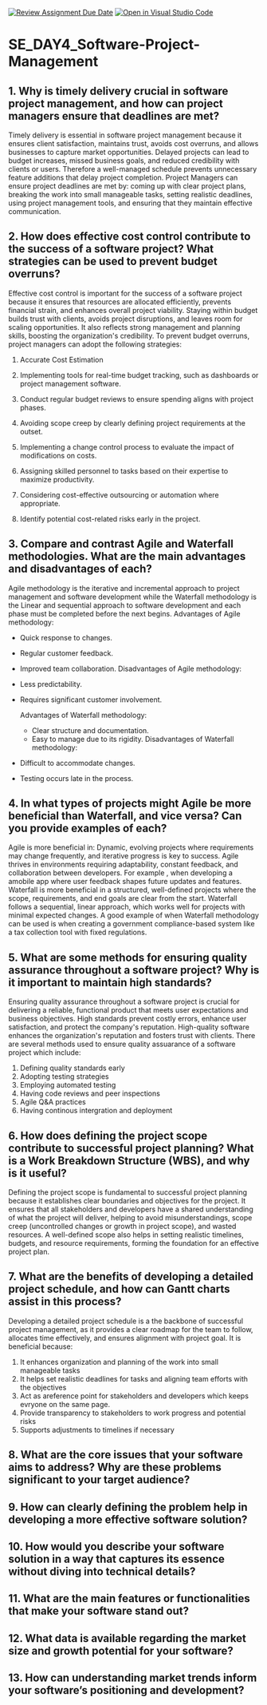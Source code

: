 [![Review Assignment Due Date](https://classroom.github.com/assets/deadline-readme-button-22041afd0340ce965d47ae6ef1cefeee28c7c493a6346c4f15d667ab976d596c.svg)](https://classroom.github.com/a/9pw6JKcu)
[![Open in Visual Studio Code](https://classroom.github.com/assets/open-in-vscode-2e0aaae1b6195c2367325f4f02e2d04e9abb55f0b24a779b69b11b9e10269abc.svg)](https://classroom.github.com/online_ide?assignment_repo_id=18466798&assignment_repo_type=AssignmentRepo)
# SE_DAY4_Software-Project-Management
## 1. Why is timely delivery crucial in software project management, and how can project managers ensure that deadlines are met?
Timely delivery is essential in software project management because it ensures client satisfaction, maintains trust, avoids cost overruns, and allows businesses to capture market opportunities. Delayed projects can lead to budget increases, missed business goals, and reduced credibility with clients or users. Therefore a well-managed schedule prevents unnecessary feature additions that delay project completion. Project Managers can ensure project deadlines are met by: coming up with clear project plans, breaking the work into small manageable tasks, setting realistic deadlines, using project management tools, and ensuring that they maintain effective communication. 
## 2. How does effective cost control contribute to the success of a software project? What strategies can be used to prevent budget overruns?
Effective cost control is important for the success of a software project because it ensures that resources are allocated efficiently, prevents financial strain, and enhances overall project viability. Staying within budget builds trust with clients, avoids project disruptions, and leaves room for scaling opportunities. It also reflects strong management and planning skills, boosting the organization's credibility. To prevent budget overruns, project managers can adopt the following strategies:

1. Accurate Cost Estimation

2. Implementing tools for real-time budget tracking, such as dashboards or project management software.
   
3. Conduct regular budget reviews to ensure spending aligns with project phases.

4. Avoiding scope creep by clearly defining project requirements at the outset.

5. Implementing a change control process to evaluate the impact of modifications on costs.

6. Assigning skilled personnel to tasks based on their expertise to maximize productivity.

7. Considering cost-effective outsourcing or automation where appropriate.

8. Identify potential cost-related risks early in the project.
## 3. Compare and contrast Agile and Waterfall methodologies. What are the main advantages and disadvantages of each?
Agile methodology is the iterative and incremental approach to project management and software development while the Waterfall methodology is the Linear and sequential approach to software development and each phase must be completed before the next begins.
Advantages of Agile methodology:
- Quick response to changes.
- Regular customer feedback.
- Improved team collaboration.
 Disadvantages of Agile methodology:
- Less predictability.
- Requires significant customer involvement.
  
  Advantages of Waterfall methodology:
  - Clear structure and documentation.
  - Easy to manage due to its rigidity.
 Disadvantages of Waterfall methodology:
- Difficult to accommodate changes.
- Testing occurs late in the process.
  
## 4. In what types of projects might Agile be more beneficial than Waterfall, and vice versa? Can you provide examples of each?
Agile is more beneficial in:
Dynamic, evolving projects where requirements may change frequently, and iterative progress is key to success. Agile thrives in environments requiring adaptability, constant feedback, and collaboration between developers. For example , when developing a amobile app where user feedback shapes future updates and features. Waterfall is more beneficial in a structured, well-defined projects where the scope, requirements, and end goals are clear from the start. Waterfall follows a sequential, linear approach, which works well for projects with minimal expected changes. A good example of when Waterfall methodology can be used is when creating a government compliance-based system like a tax collection tool with fixed regulations.
## 5. What are some methods for ensuring quality assurance throughout a software project? Why is it important to maintain high standards?
Ensuring quality assurance throughout a software project is crucial for delivering a reliable, functional product that meets user expectations and business objectives. High standards prevent costly errors, enhance user satisfaction, and protect the company's reputation. High-quality software enhances the organization's reputation and fosters trust with clients. There are several methods used to ensure quality assuarance of a software project which include:
1. Defining quality standards early
2. Adopting testing strategies
3. Employing automated testing
4. Having code reviews and peer inspections
5. Agile Q&A practices
6. Having continous intergration and deployment 
## 6. How does defining the project scope contribute to successful project planning? What is a Work Breakdown Structure (WBS), and why is it useful?
Defining the project scope is fundamental to successful project planning because it establishes clear boundaries and objectives for the project. It ensures that all stakeholders and developers have a shared understanding of what the project will deliver, helping to avoid misunderstandings, scope creep (uncontrolled changes or growth in project scope), and wasted resources. A well-defined scope also helps in setting realistic timelines, budgets, and resource requirements, forming the foundation for an effective project plan.
## 7. What are the benefits of developing a detailed project schedule, and how can Gantt charts assist in this process?
Developing a detailed project schedule is a the backbone of successful project management, as it provides a clear roadmap for the team to follow, allocates time effectively, and ensures alignment with project goal. It is beneficial because:
1. It enhances organization and planning of the work into small manageable tasks
2. It helps set realistic deadlines for tasks and aligning team efforts with the objectives
3. Act as areference point for stakeholders and developers which keeps evryone on the same page.
4. Provide transparency to stakeholders to work progress and potential risks
5. Supports adjustments to timelines if necessary
## 8. What are the core issues that your software aims to address? Why are these problems significant to your target audience?

## 9. How can clearly defining the problem help in developing a more effective software solution?
## 10. How would you describe your software solution in a way that captures its essence without diving into technical details?
## 11. What are the main features or functionalities that make your software stand out?
## 12. What data is available regarding the market size and growth potential for your software?
## 13. How can understanding market trends inform your software’s positioning and development?

